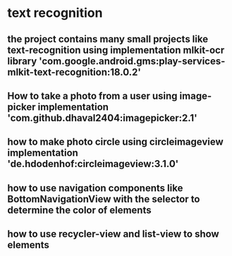 # text recognition


## the project contains many small projects like text-recognition using implementation mlkit-ocr library 'com.google.android.gms:play-services-mlkit-text-recognition:18.0.2'

## How to take a photo from a user using image-picker implementation 'com.github.dhaval2404:imagepicker:2.1' 

## how to make photo circle using circleimageview implementation 'de.hdodenhof:circleimageview:3.1.0'

## how to use navigation components like BottomNavigationView with the selector to determine the color of elements 

## how to use recycler-view and list-view to show elements
